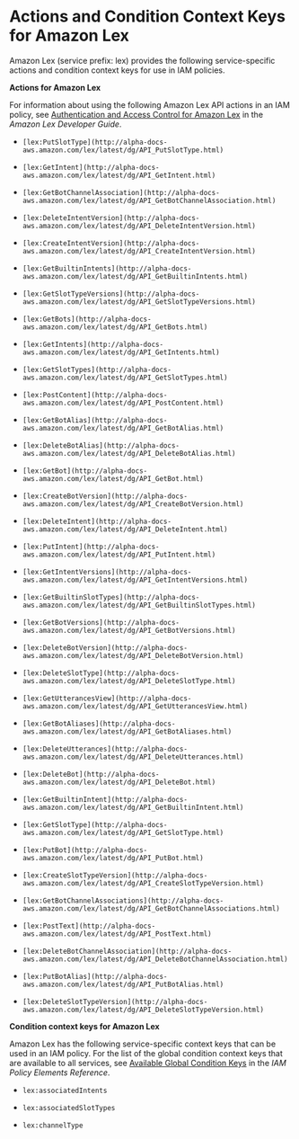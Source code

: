 # Actions and Condition Context Keys for Amazon Lex<a name="list_lex"></a>

Amazon Lex \(service prefix: lex\) provides the following service\-specific actions and condition context keys for use in IAM policies\.

**Actions for Amazon Lex**

For information about using the following Amazon Lex API actions in an IAM policy, see [Authentication and Access Control for Amazon Lex](http://alpha-docs-aws.amazon.com/lex/latest/dg/auth-and-access-control.html) in the *Amazon Lex Developer Guide*\.

+ `[lex:PutSlotType](http://alpha-docs-aws.amazon.com/lex/latest/dg/API_PutSlotType.html)`

+ `[lex:GetIntent](http://alpha-docs-aws.amazon.com/lex/latest/dg/API_GetIntent.html)`

+ `[lex:GetBotChannelAssociation](http://alpha-docs-aws.amazon.com/lex/latest/dg/API_GetBotChannelAssociation.html)`

+ `[lex:DeleteIntentVersion](http://alpha-docs-aws.amazon.com/lex/latest/dg/API_DeleteIntentVersion.html)`

+ `[lex:CreateIntentVersion](http://alpha-docs-aws.amazon.com/lex/latest/dg/API_CreateIntentVersion.html)`

+ `[lex:GetBuiltinIntents](http://alpha-docs-aws.amazon.com/lex/latest/dg/API_GetBuiltinIntents.html)`

+ `[lex:GetSlotTypeVersions](http://alpha-docs-aws.amazon.com/lex/latest/dg/API_GetSlotTypeVersions.html)`

+ `[lex:GetBots](http://alpha-docs-aws.amazon.com/lex/latest/dg/API_GetBots.html)`

+ `[lex:GetIntents](http://alpha-docs-aws.amazon.com/lex/latest/dg/API_GetIntents.html)`

+ `[lex:GetSlotTypes](http://alpha-docs-aws.amazon.com/lex/latest/dg/API_GetSlotTypes.html)`

+ `[lex:PostContent](http://alpha-docs-aws.amazon.com/lex/latest/dg/API_PostContent.html)`

+ `[lex:GetBotAlias](http://alpha-docs-aws.amazon.com/lex/latest/dg/API_GetBotAlias.html)`

+ `[lex:DeleteBotAlias](http://alpha-docs-aws.amazon.com/lex/latest/dg/API_DeleteBotAlias.html)`

+ `[lex:GetBot](http://alpha-docs-aws.amazon.com/lex/latest/dg/API_GetBot.html)`

+ `[lex:CreateBotVersion](http://alpha-docs-aws.amazon.com/lex/latest/dg/API_CreateBotVersion.html)`

+ `[lex:DeleteIntent](http://alpha-docs-aws.amazon.com/lex/latest/dg/API_DeleteIntent.html)`

+ `[lex:PutIntent](http://alpha-docs-aws.amazon.com/lex/latest/dg/API_PutIntent.html)`

+ `[lex:GetIntentVersions](http://alpha-docs-aws.amazon.com/lex/latest/dg/API_GetIntentVersions.html)`

+ `[lex:GetBuiltinSlotTypes](http://alpha-docs-aws.amazon.com/lex/latest/dg/API_GetBuiltinSlotTypes.html)`

+ `[lex:GetBotVersions](http://alpha-docs-aws.amazon.com/lex/latest/dg/API_GetBotVersions.html)`

+ `[lex:DeleteBotVersion](http://alpha-docs-aws.amazon.com/lex/latest/dg/API_DeleteBotVersion.html)`

+ `[lex:DeleteSlotType](http://alpha-docs-aws.amazon.com/lex/latest/dg/API_DeleteSlotType.html)`

+ `[lex:GetUtterancesView](http://alpha-docs-aws.amazon.com/lex/latest/dg/API_GetUtterancesView.html)`

+ `[lex:GetBotAliases](http://alpha-docs-aws.amazon.com/lex/latest/dg/API_GetBotAliases.html)`

+ `[lex:DeleteUtterances](http://alpha-docs-aws.amazon.com/lex/latest/dg/API_DeleteUtterances.html)`

+ `[lex:DeleteBot](http://alpha-docs-aws.amazon.com/lex/latest/dg/API_DeleteBot.html)`

+ `[lex:GetBuiltinIntent](http://alpha-docs-aws.amazon.com/lex/latest/dg/API_GetBuiltinIntent.html)`

+ `[lex:GetSlotType](http://alpha-docs-aws.amazon.com/lex/latest/dg/API_GetSlotType.html)`

+ `[lex:PutBot](http://alpha-docs-aws.amazon.com/lex/latest/dg/API_PutBot.html)`

+ `[lex:CreateSlotTypeVersion](http://alpha-docs-aws.amazon.com/lex/latest/dg/API_CreateSlotTypeVersion.html)`

+ `[lex:GetBotChannelAssociations](http://alpha-docs-aws.amazon.com/lex/latest/dg/API_GetBotChannelAssociations.html)`

+ `[lex:PostText](http://alpha-docs-aws.amazon.com/lex/latest/dg/API_PostText.html)`

+ `[lex:DeleteBotChannelAssociation](http://alpha-docs-aws.amazon.com/lex/latest/dg/API_DeleteBotChannelAssociation.html)`

+ `[lex:PutBotAlias](http://alpha-docs-aws.amazon.com/lex/latest/dg/API_PutBotAlias.html)`

+ `[lex:DeleteSlotTypeVersion](http://alpha-docs-aws.amazon.com/lex/latest/dg/API_DeleteSlotTypeVersion.html)`

**Condition context keys for Amazon Lex**

Amazon Lex has the following service\-specific context keys that can be used in an IAM policy\. For the list of the global condition context keys that are available to all services, see [Available Global Condition Keys](reference_policies_condition-keys.md#AvailableKeys) in the *IAM Policy Elements Reference*\.

+ `lex:associatedIntents`

+ `lex:associatedSlotTypes`

+ `lex:channelType`